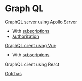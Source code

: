 # Graph QL

[GraphQL server using Apollo Server](./apollo-server.md)

- With [subscriptions](apollo-server-subscriptions.md)
- [Authorization](apollo-server-authorization.md)

[GraphQL client using Vue](./vue-apollo-client.md)

- With [subscriptions](vue-apollo-client-subscriptions.md)

GraphQL client using React

[Gotchas](gotchas.md)
